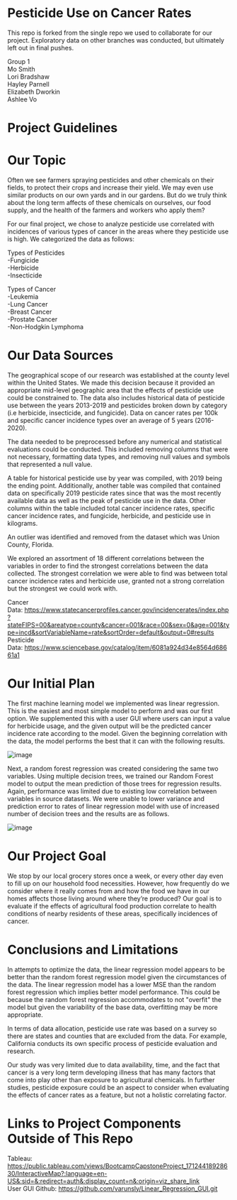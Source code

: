 # Pesticide Use on Cancer Rates

This repo is forked from the single repo we used to collaborate for our project. Exploratory data on other branches was conducted, but ultimately left out in final pushes.  

Group 1  
Mo Smith  
Lori Bradshaw  
Hayley Parnell  
Elizabeth Dworkin  
Ashlee Vo  

# Project Guidelines



# Our Topic

Often we see farmers spraying pesticides and other chemicals on their fields, to protect their crops and increase their yield. We may even use similar products on our own yards and in our gardens. But do we truly think about the long term affects of these chemicals on ourselves, our food supply, and the health of the farmers and workers who apply them?  

For our final project, we chose to analyze pesticide use correlated with incidences of various types of cancer in the areas where they pesticide use is high. We categorized the data as follows:  

Types of Pesticides  
-Fungicide  
-Herbicide  
-Insecticide  

Types of Cancer  
-Leukemia  
-Lung Cancer  
-Breast Cancer  
-Prostate Cancer  
-Non-Hodgkin Lymphoma  

# Our Data Sources

The geographical scope of our research was established at the county level within the United States. We made this decision because it provided an appropriate mid-level geographic area that the effects of pesticide use could be constrained to. The data also includes historical data of pesticide use between the years 2013-2019 and pesticides broken down by category (i.e herbicide, insecticide, and fungicide). Data on cancer rates per 100k and specific cancer incidence types over an average of 5 years (2016-2020).  

The data needed to be preprocessed before any numerical and statistical evaluations could be conducted. This included removing columns that were not necessary, formatting data types, and removing null values and symbols that represented a null value.  

A table for historical pesticide use by year was compiled, with 2019 being the ending point. Additionally, another table was compiled that contained data on specifically 2019 pesticide rates since that was the most recently available data as well as the peak of pesticide use in the data. Other columns within the table included total cancer incidence rates, specific cancer incidence rates, and fungicide, herbicide, and pesticide use in kilograms.  

An outlier was identified and removed from the dataset which was Union County, Florida.  

We explored an assortment of 18 different correlations between the variables in order to find the strongest correlations between the data collected. The strongest correlation we were able to find was between total cancer incidence rates and herbicide use, granted not a strong correlation but the strongest we could work with.  

Cancer Data: https://www.statecancerprofiles.cancer.gov/incidencerates/index.php?stateFIPS=00&areatype=county&cancer=001&race=00&sex=0&age=001&type=incd&sortVariableName=rate&sortOrder=default&output=0#results  
Pesticide Data: https://www.sciencebase.gov/catalog/item/6081a924d34e8564d68661a1

# Our Initial Plan

The first machine learning model we implemented was linear regression. This is the easiest and most simple model to perform and was our first option. We supplemented this with a user GUI where users can input a value for herbicide usage, and the given output will be the predicted cancer incidence rate according to the model. Given the beginning correlation with the data, the model performs the best that it can with the following results.  

![image](https://github.com/user-attachments/assets/f3d0d3fd-9d9d-4dca-969b-f2e96a79985f)

Next, a random forest regression was created considering the same two variables. Using multiple decision trees, we trained our Random Forest model to output the mean prediction of those trees for regression results. Again, performance was limited due to existing low correlation between variables in source datasets. We were unable to lower variance and prediction error to rates of linear regression model with use of increased number of decision trees and the results are as follows.  

![image](https://github.com/user-attachments/assets/29726647-30e9-4454-a85d-e7c1084e86ea)

# Our Project Goal

We stop by our local grocery stores once a week, or every other day even to fill up on our household food necessities. However, how frequently do we consider where it really comes from and how the food we have in our homes affects those living around where they’re produced? Our goal is to evaluate if the effects of agricultural food production correlate to health conditions of nearby residents of these areas, specifically incidences of cancer.  

# Conclusions and Limitations

In attempts to optimize the data, the linear regression model appears to be better than the random forest regression model given the circumstances of the data. The linear regression model has a lower MSE than the random forest regression which implies better model performance. This could be because the random forest regression accommodates to not "overfit" the model but given the variability of the base data, overfitting may be more appropriate.  

In terms of data allocation, pesticide use rate was based on a survey so there are states and counties that are excluded from the data. For example, California conducts its own specific process of pesticide evaluation and research.  

Our study was very limited due to data availability, time, and the fact that cancer is a very long term developing illness that has many factors that come into play other than exposure to agricultural chemicals. In further studies, pesticide exposure could be an aspect to consider when evaluating the effects of cancer rates as a feature, but not a holistic correlating factor.  

# Links to Project Components Outside of This Repo

Tableau: https://public.tableau.com/views/BootcampCapstoneProject_17124418928630/InteractiveMap?:language=en-US&:sid=&:redirect=auth&:display_count=n&:origin=viz_share_link  
User GUI Github: https://github.com/varunsly/Linear_Regression_GUI.git
